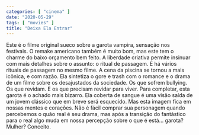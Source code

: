 ```yaml
---
categories: [ "cinema" ]
date: "2020-05-29"
tags: [ "movies" ]
title: "Deixa Ela Entrar"
---
```

Este é o filme original sueco sobre a garota vampira, sensação nos festivais. O remake americano também é muito bom, mas este tem o charme do baixo orçamento bem feito. A liberdade criativa permite insinuar com mais detalhes sobre o assunto: o ritual de passagem. E há vários rituais de passagem no mesmo filme. A cena da piscina se tornou a mais icônica, e com razão. Ela sintetiza o gore e trash com o romance e o drama de um filme sobre os desajustados da sociedade. Os que sofrem bullying. Os que revidam. E os que precisam revidar para viver. Para completar, esta garota é o achado mais bizarro. Ela coberta de sangue é uma visão saída de um jovem clássico que em breve será esquecido. Mas esta imagem fica em nossas mentes e corações. Não é fácil comprar sua personagem quando percebemos o quão real é seu drama, mas após a transição do fantástico para o real algo muda em nossa percepção sobre o que é está... garota? Mulher? Conceito.
